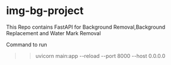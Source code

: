# img-bg-project
This Repo contains FastAPI for Background Removal,Background Replacement and Water Mark Removal

Command to run 
>> uvicorn main:app --reload --port 8000 --host 0.0.0.0
